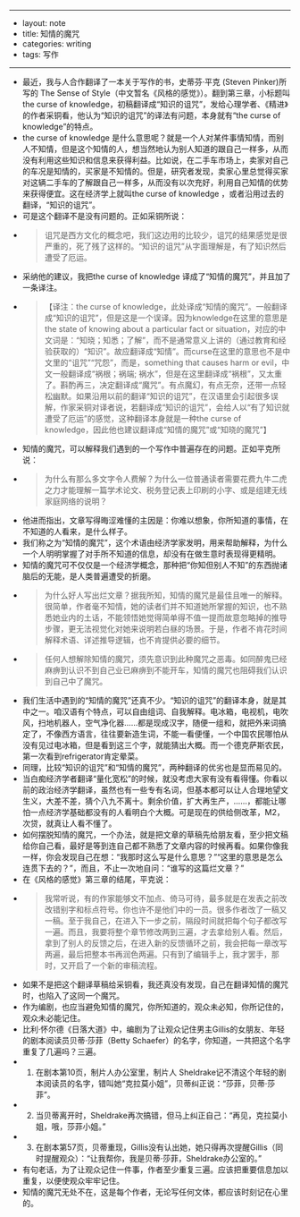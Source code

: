 - ---
- layout: note
- title: 知情的魔咒
- categories: writing
- tags: 写作
- ---
- 最近，我与人合作翻译了一本关于写作的书，史蒂芬·平克 (Steven Pinker)所写的 The Sense of Style（中文暂名《风格的感觉》）。翻到第三章，小标题叫the curse of knowledge，初稿翻译成“知识的诅咒”，发给心理学者、《精进》的作者采铜看，他认为“知识的诅咒”的译法有问题，本身就有“the curse of knowledge”的特点。
- the curse of knowledge 是什么意思呢？就是一个人对某件事情知情，而别人不知情，但是这个知情的人，想当然地认为别人知道的跟自己一样多，从而没有利用这些知识和信息来获得利益。比如说，在二手车市场上，卖家对自己的车况是知情的，买家是不知情的。但是，研究者发现，卖家心里总觉得买家对这辆二手车的了解跟自己一样多，从而没有以次充好，利用自己知情的优势来获得便宜。这在经济学上就叫the curse of knowledge ，或者沿用过去的翻译，“知识的诅咒”。
- 可是这个翻译不是没有问题的。正如采铜所说：
- > 诅咒是西方文化的概念吧，我们这边用的比较少，诅咒的结果感觉是很严重的，死了残了这样的。“知识的诅咒”从字面理解是，有了知识然后遭受了厄运。
- 采纳他的建议，我把the curse of knowledge 译成了“知情的魔咒”，并且加了一条译注。
- > 【译注：the curse of knowledge，此处译成“知情的魔咒”。一般翻译成“知识的诅咒”，但是这是一个误译。因为knowledge在这里的意思是the state of knowing about a particular fact or situation，对应的中文词是：“知晓；知悉；了解”，而不是通常意义上讲的（通过教育和经验获取的）“知识”。故应翻译成“知情”。而curse在这里的意思也不是中文里的“诅咒”“咒怨”，而是，something that causes harm or evil，中文一般翻译成“祸根；祸端; 祸水”，但是在这里翻译成“祸根”，又太重了。斟酌再三，决定翻译成“魔咒”。有点魔幻，有点无奈，还带一点轻松幽默。如果沿用以前的翻译“知识的诅咒”，在汉语里会引起很多误解，作家采铜对译者说，若翻译成“知识的诅咒”，会给人以“有了知识就遭受了厄运”的感觉，这种翻译本身就是一种the curse of knowledge，因此他也建议翻译成“知情的魔咒”或“知晓的魔咒”】
- 知情的魔咒，可以解释我们遇到的一个写作中普遍存在的问题。正如平克所说：
- > 为什么有那么多文字令人费解？为什么一位普通读者需要花费九牛二虎之力才能理解一篇学术论文、税务登记表上印刷的小字、或是组建无线家庭网络的说明？
- 他进而指出，文章写得晦涩难懂的主因是：你难以想象，你所知道的事情，在不知道的人看来，是什么样子。
- 我们称之为“知情的魔咒”，这个术语由经济学家发明，用来帮助解释，为什么一个人明明掌握了对手所不知道的信息，却没有在做生意时表现得更精明。
- 知情的魔咒可不仅仅是一个经济学概念，那种把“你知但别人不知”的东西抛诸脑后的无能，是人类普遍遭受的折磨。
- >为什么好人写出烂文章？据我所知，知情的魔咒是最佳且唯一的解释。很简单，作者毫不知情，她的读者们并不知道她所掌握的知识，也不熟悉她业内的土话，不能领悟她觉得简单得不值一提而故意忽略掉的推导步骤，更无法视觉化对她来说明若白昼的场景。于是，作者不肯花时间解释术语、详述推导逻辑，也不肯提供必要的细节。
- > 任何人想解除知情的魔咒，须先意识到此种魔咒之恶毒。如同醉鬼已经麻痹到认识不到自己业已麻痹到不能开车，知情的魔咒也阻碍我们认识到自己中了魔咒。
- 我们生活中遇到的“知情的魔咒”还真不少。“知识的诅咒”的翻译本身，就是其中之一。咱汉语有个特点，可以自由组词、自我解释。电冰箱，电视机，电吹风，扫地机器人，空气净化器……都是现成汉字，随便一组和，就把外来词搞定了，不像西方语言，往往要新造生词，不能一看便懂，一个中国农民哪怕从没有见过电冰箱，但是看到这三个字，就能猜出大概。而一个德克萨斯农民，第一次看到refrigerator肯定晕菜。
- 同理，比较“知识的诅咒”和“知情的魔咒”，两种翻译的优劣也是显而易见的。
- 当白痴经济学者翻译“量化宽松”的时候，就没考虑大家有没有看得懂。你看以前的政治经济学翻译，虽然也有一些专有名词，但基本都可以让人合理地望文生义，大差不差，猜个八九不离十。剩余价值，扩大再生产，……，都能让哪怕一点经济学基础都没有的人看明白个大概。可是现在的供给侧改革，M2，次贷，就真让人看不懂了。
- 如何摆脱知情的魔咒，一个办法，就是把文章的草稿先给朋友看，至少把文稿给你自己看，最好是等到连自己都不熟悉了文章内容的时候再看。如果你像我一样，你会发现自己在想：“我那时这么写是什么意思？”“这里的意思是怎么连贯下去的？”，而且，不止一次地自问：“谁写的这篇烂文章？”
- 在《风格的感觉》第三章的结尾，平克说：
- > 我常听说，有的作家能够文不加点、倚马可待，最多就是在发表之前改改错别字和标点符号。你也许不是他们中的一员。很多作者改了一稿又一稿。至于我自己，在进入下一步之前，隔段时间就把每个句子都改写一遍。而且，我要将整个章节修改两到三遍，才去拿给别人看。然后，拿到了别人的反馈之后，在进入新的反馈循环之前，我会把每一章改写两遍，最后把整本书再润色两遍。只有到了编辑手上，我才罢手，那时，又开启了一个新的审稿流程。
- 如果不是把这个翻译草稿给采铜看，我还真没有发现，自己在翻译知情的魔咒时，也陷入了这同一个魔咒。
- 作为编剧，也应当避免知情的魔咒，你所知道的，观众未必知，你所记住的，观众未必能记住。
- 比利·怀尔德《日落大道》中，编剧为了让观众记住男主Gillis的女朋友、年轻的剧本阅读员贝蒂·莎菲（Betty Schaefer）的名字，你知道，一共把这个名字重复了几遍吗？三遍。
- 1. 在剧本第10页，制片人办公室里，制片人 Sheldrake记不清这个年轻的剧本阅读员的名字，错叫她“克拉莫小姐”，贝蒂纠正说：“莎菲，贝蒂·莎菲”。
- 2. 当贝蒂离开时，Sheldrake再次搞错，但马上纠正自己：“再见，克拉莫小姐，哦，莎菲小姐。”
- 3. 在剧本第57页，贝蒂重现，Gillis没有认出她，她只得再次提醒Gillis（同时提醒观众）：“让我帮你，我是贝蒂·莎菲，Sheldrake办公室的。”
- 有句老话，为了让观众记住一件事，作者至少重复三遍。应该把重要信息加以重复，以便使观众牢牢记住。
- 知情的魔咒无处不在，这是每个作者，无论写任何文体，都应该时刻记在心里的。
